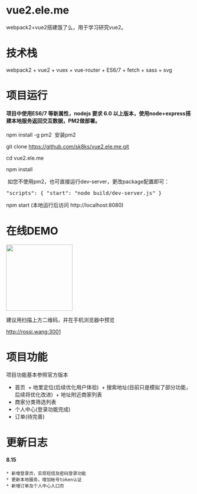 # vue2.ele.me
webpack2+vue2搭建饿了么，用于学习研究vue2。
# 技术栈
webpack2 + vue2 + vuex + vue-router + ES6/7 + fetch + sass + svg
# 项目运行
#### 项目中使用ES6/7 等新属性，nodejs 要求 6.0 以上版本，使用node+express搭建本地服务返回交互数据，PM2做部署。
  npm install -g pm2  安装pm2
  
  git clone https://github.com/sk8ks/vue2.ele.me.git

  cd vue2.ele.me

  npm install
  
  如您不使用pm2，也可直接运行dev-server，更改package配置即可：
  
  <pre>"scripts": { "start": "node build/dev-server.js" }</pre>
  
  npm start (本地运行后访问 http://localhost:8080)
  
# 在线DEMO

<img src="http://rossi.wang:8081/vue2.ele.me/1503386470.png" width="180px" height="180px" />

<p>建议用扫描上方二维码，并在手机浏览器中预览</p>

http://rossi.wang:3001

# 项目功能
项目功能基本参照官方版本
* 首页
  + 地里定位(后续优化用户体验)
  + 搜索地址(目前只是模拟了部分功能，后续将优化改进)
  + 地址附近商家列表
* 商家分类筛选列表
* 个人中心(登录功能完成)
* 订单(待完善)
# 更新日志
#### 8.15
    * 新增登录页，实现短信及密码登录功能
    * 更新本地服务，增加帐号token认证
    * 新增订单及个人中心入口页
